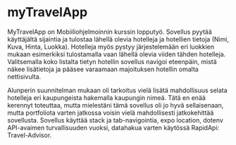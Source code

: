 # myTravelApp

MyTravelApp on Mobiiliohjelmoinnin kurssin lopputyö.
Sovellus pyytää käyttäjältä sijaintia ja tulostaa lähellä olevia hotelleja ja hotellien tietoja (Nimi, Kuva, Hinta, Luokka). Hotelleja myös pystyy järjestelemään eri luokkien mukaan esimerkiksi tulostamalla vaan lähellä olevia viiden tähden hotelleja. Valitsemalla koko listalta tietyn hotellin sovellus navigoi eteenpäin, mistä näkee lisätietoja ja pääsee varaamaan majoituksen hotellin omalta nettisivulta. 

Alunperin suunnitelman mukaan oli tarkoitus vielä lisätä mahdollisuus selata hotelleja eri kaupungeista hakemalla kaupungin nimeä. Tätä en enää kerennyt toteuttaa, mutta mielestäni tämä sovellus oli jo hyvä sellaisenaan, mutta portfoliota varten jatkossa voisin vielä mahdollisesti jatkokehittää sovellusta. Sovellus käyttää stack ja tab-navigointia, expo location, dotenv API-avaimen turvallisuuden vuoksi, datahakua varten käytössä RapidApi: Travel-Advisor. 
